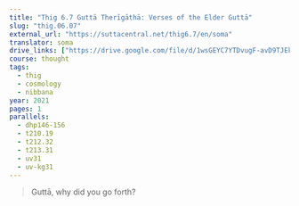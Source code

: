 ```yaml
---
title: "Thig 6.7 Guttā Therīgāthā: Verses of the Elder Guttā"
slug: "thig.06.07"
external_url: "https://suttacentral.net/thig6.7/en/soma"
translator: soma
drive_links: ["https://drive.google.com/file/d/1wsGEYC7YTDvugF-avD9TJEkI34_hAwKO/view?usp=drivesdk"]
course: thought
tags:
  - thig
  - cosmology
  - nibbana
year: 2021
pages: 1
parallels:
  - dhp146-156
  - t210.19
  - t212.32
  - t213.31
  - uv31
  - uv-kg31
---
```


> Guttā, why did you go forth?
